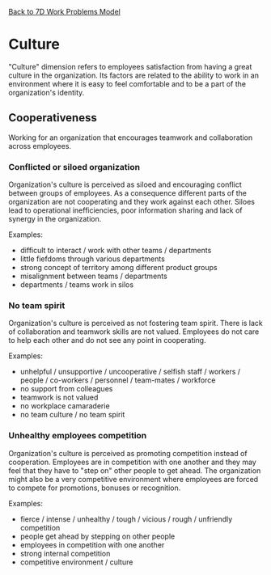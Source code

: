 [Back to 7D Work Problems Model](../README.md)

# Culture

"Culture" dimension refers to employees satisfaction from having a great culture in the organization. Its factors are related to the ability to work in an environment where it is easy to feel comfortable and to be a part of the organization's identity.

## Cooperativeness

Working for an organization that encourages teamwork and collaboration across employees.	

### Conflicted or siloed organization	

Organization's culture is perceived as siloed and encouraging conflict between groups of employees. As a consequence different parts of the organization are not cooperating and they work against each other. Siloes lead to operational inefficiencies, poor information sharing and lack of synergy in the organization.

Examples:

* difficult to interact / work with other teams / departments
* little fiefdoms through various departments
* strong concept of territory among different product groups
* misalignment between teams / departments
* departments / teams work in silos

### No team spirit

Organization's culture is perceived as not fostering team spirit. There is lack of collaboration and teamwork skills are not valued. Employees do not care to help each other and do not see any point in cooperating.

Examples:

* unhelpful / unsupportive / uncooperative / selfish staff / workers / people / co-workers / personnel / team-mates / workforce
* no support from colleagues
* teamwork is not valued
* no workplace camaraderie
* no team culture / no team spirit

### Unhealthy employees competition

Organization's culture is perceived as promoting competition instead of cooperation. Employees are in competition with one another and they may feel that they have to "step on" other people to get ahead. The organization might also be a very competitive environment where employees are forced to compete for promotions, bonuses or recognition.

Examples:

* fierce / intense / unhealthy / tough / vicious / rough / unfriendly competition
* people get ahead by stepping on other people
* employees in competition with one another
* strong internal competition
* competitive environment / culture
